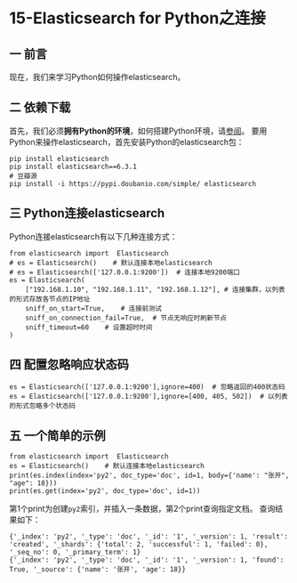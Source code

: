 # 15-Elasticsearch for Python之连接

## 一 前言

现在，我们来学习Python如何操作elasticsearch。

## 二 依赖下载

首先，我们必须**拥有Python的环境**，如何搭建Python环境，请[参阅](https://www.cnblogs.com/Neeo/p/9681427.html)。
 要用Python来操作elasticsearch，首先安装Python的elasticsearch包：

```
pip install elasticsearch
pip install elasticsearch==6.3.1
# 豆瓣源
pip install -i https://pypi.doubanio.com/simple/ elasticsearch
```

## 三 Python连接elasticsearch

Python连接elasticsearch有以下几种连接方式：

```
from elasticsearch import  Elasticsearch
# es = Elasticsearch()    # 默认连接本地elasticsearch
# es = Elasticsearch(['127.0.0.1:9200'])  # 连接本地9200端口
es = Elasticsearch(
    ["192.168.1.10", "192.168.1.11", "192.168.1.12"], # 连接集群，以列表的形式存放各节点的IP地址
    sniff_on_start=True,    # 连接前测试
    sniff_on_connection_fail=True,  # 节点无响应时刷新节点
    sniff_timeout=60    # 设置超时时间
)
```

## 四 配置忽略响应状态码

```
es = Elasticsearch(['127.0.0.1:9200'],ignore=400)  # 忽略返回的400状态码
es = Elasticsearch(['127.0.0.1:9200'],ignore=[400, 405, 502])  # 以列表的形式忽略多个状态码
```

## 五 一个简单的示例

```
from elasticsearch import  Elasticsearch
es = Elasticsearch()    # 默认连接本地elasticsearch
print(es.index(index='py2', doc_type='doc', id=1, body={'name': "张开", "age": 18}))
print(es.get(index='py2', doc_type='doc', id=1))
```

第1个print为创建`py2`索引，并插入一条数据，第2个print查询指定文档。
 查询结果如下：

```
{'_index': 'py2', '_type': 'doc', '_id': '1', '_version': 1, 'result': 'created', '_shards': {'total': 2, 'successful': 1, 'failed': 0}, '_seq_no': 0, '_primary_term': 1}
{'_index': 'py2', '_type': 'doc', '_id': '1', '_version': 1, 'found': True, '_source': {'name': '张开', 'age': 18}}
```



